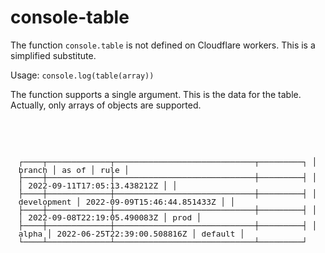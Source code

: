 # console-table

The function `console.table` is not defined on Cloudflare workers. This is a simplified substitute.

Usage: `console.log(table(array))`

The function supports a single argument. This is the data for the table. Actually, only arrays of objects are supported.

<div style="font-family: monospace; font-size:0.8rem!important; line-height:0.8rem!important; margin-top:2em; padding:1em; overflow-x:auto; overflow-y:hidden"><pre>

┌────┬─────────────┬─────────────────────────────┬─────────┐
│ #  │ branch      │ as of                       │ rule    │
├────┼─────────────┼─────────────────────────────┼─────────┤
│ 1. │ main        │ 2022-09-11T17:05:13.438212Z │         │
├────┼─────────────┼─────────────────────────────┼─────────┤
│ 2. │ development │ 2022-09-09T15:46:44.851433Z │         │
├────┼─────────────┼─────────────────────────────┼─────────┤
│ 3. │ main        │ 2022-09-08T22:19:05.490083Z │ prod    │
├────┼─────────────┼─────────────────────────────┼─────────┤
│ 4. │ alpha       │ 2022-06-25T22:39:00.508816Z │ default │
└────┴─────────────┴─────────────────────────────┴─────────┘
</pre></div>
